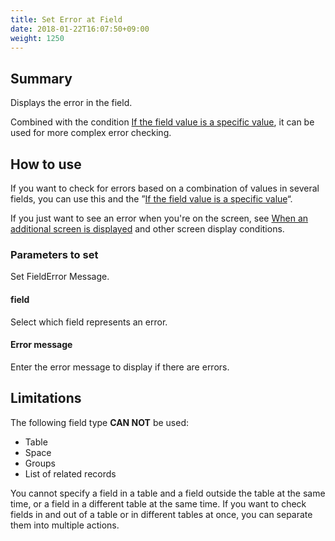 ```yaml
---
title: Set Error at Field
date: 2018-01-22T16:07:50+09:00
weight: 1250
---
```

## Summary

Displays the error in the field.

Combined with the condition [If the field value is a specific value](../../../conditions/condition_field/field_value_condition), it can be used for more complex error checking.

## How to use

If you want to check for errors based on a combination of values in several fields, you can use this and the ”[If the field value is a specific value](../../../conditions/condition_field/field_value_condition)“.

If you just want to see an error when you're on the screen, see [When an additional screen is displayed](../../../conditions/condition_event/when_record_create_show) and other screen display conditions.

### Parameters to set

Set FieldError Message.

#### field

Select which field represents an error.

#### Error message

Enter the error message to display if there are errors.

## Limitations

The following field type **CAN NOT** be used:

-	Table
-	Space
-	Groups
-	List of related records

You cannot specify a field in a table and a field outside the table at the same time, or a field in a different table at the same time. If you want to check fields in and out of a table or in different tables at once, you can separate them into multiple actions.
